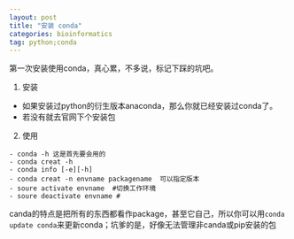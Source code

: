 ```yaml
---
layout: post
title: "安装 conda"
categories: bioinformatics
tag: python;conda
---
```


第一次安装使用conda，真心累，不多说，标记下踩的坑吧。
1. 安装
- 如果安装过python的衍生版本anaconda，那么你就已经安装过conda了。
- 若没有就去官网下个安装包
2. 使用
```
- conda -h 这是首先要会用的
- conda creat -h
- conda info [-e][-h]
- conda creat -n envname packagename  可以指定版本
- soure activate envname  #切换工作环境
- soure deactivate envname #
```
canda的特点是把所有的东西都看作package，甚至它自己，所以你可以用`conda update conda`来更新conda；坑爹的是，好像无法管理非canda或pip安装的包

